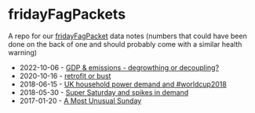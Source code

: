 # fridayFagPackets

A repo for our [fridayFagPacket](https://energy.soton.ac.uk/friday-fag-packets/) data notes (numbers that could have been done on the back of one and should probably come with a similar health warning)

 * 2022-10-06 - [GDP & emissions - degrowthing or decoupling?](GDP_emissions_trends.html)
 * 2020-10-16 - [retrofit or bust](retrofitOrBust.html)
 * 2018-06-15 - [UK household power demand and #worldcup2018](https://energy.soton.ac.uk/uk-household-power-demand-and-worldcup2018/)
 * 2018-05-30 - [Super Saturday and spikes in demand](https://energy.soton.ac.uk/super-saturday-and-spikes-in-demand/)
 * 2017-01-20 - [A Most Unusual Sunday](https://energy.soton.ac.uk/a-most-unusual-sunday/)